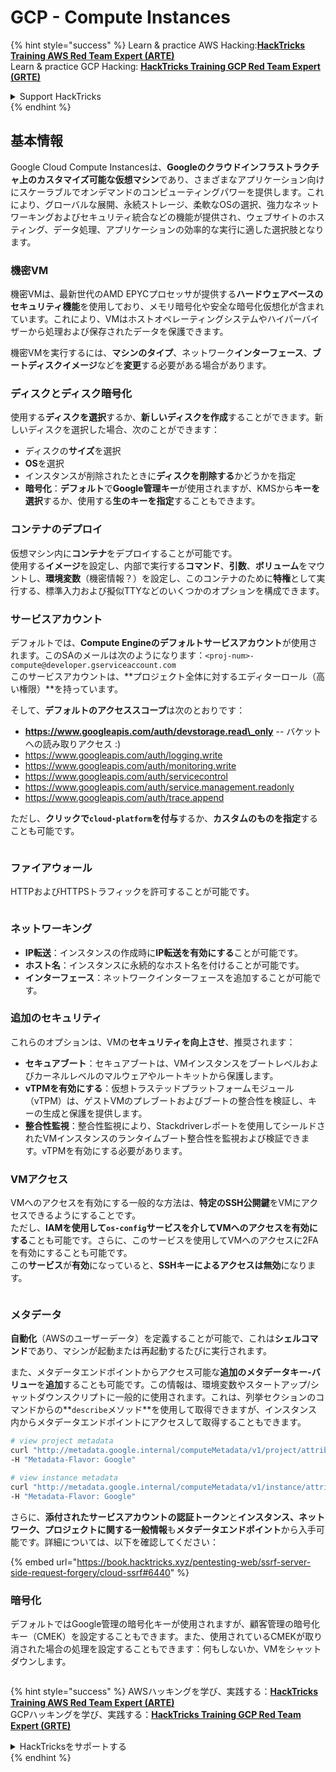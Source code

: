 # GCP - Compute Instances

{% hint style="success" %}
Learn & practice AWS Hacking:<img src="../../../../.gitbook/assets/image (1).png" alt="" data-size="line">[**HackTricks Training AWS Red Team Expert (ARTE)**](https://training.hacktricks.xyz/courses/arte)<img src="../../../../.gitbook/assets/image (1).png" alt="" data-size="line">\
Learn & practice GCP Hacking: <img src="../../../../.gitbook/assets/image (2).png" alt="" data-size="line">[**HackTricks Training GCP Red Team Expert (GRTE)**<img src="../../../../.gitbook/assets/image (2).png" alt="" data-size="line">](https://training.hacktricks.xyz/courses/grte)

<details>

<summary>Support HackTricks</summary>

* Check the [**subscription plans**](https://github.com/sponsors/carlospolop)!
* **Join the** 💬 [**Discord group**](https://discord.gg/hRep4RUj7f) or the [**telegram group**](https://t.me/peass) or **follow** us on **Twitter** 🐦 [**@hacktricks\_live**](https://twitter.com/hacktricks\_live)**.**
* **Share hacking tricks by submitting PRs to the** [**HackTricks**](https://github.com/carlospolop/hacktricks) and [**HackTricks Cloud**](https://github.com/carlospolop/hacktricks-cloud) github repos.

</details>
{% endhint %}

## 基本情報

Google Cloud Compute Instancesは、**Googleのクラウドインフラストラクチャ上のカスタマイズ可能な仮想マシン**であり、さまざまなアプリケーション向けにスケーラブルでオンデマンドのコンピューティングパワーを提供します。これにより、グローバルな展開、永続ストレージ、柔軟なOSの選択、強力なネットワーキングおよびセキュリティ統合などの機能が提供され、ウェブサイトのホスティング、データ処理、アプリケーションの効率的な実行に適した選択肢となります。

### 機密VM

機密VMは、最新世代のAMD EPYCプロセッサが提供する**ハードウェアベースのセキュリティ機能**を使用しており、メモリ暗号化や安全な暗号化仮想化が含まれています。これにより、VMはホストオペレーティングシステムやハイパーバイザーから処理および保存されたデータを保護できます。

機密VMを実行するには、**マシンのタイプ**、ネットワーク**インターフェース**、**ブートディスクイメージ**などを**変更**する必要がある場合があります。

### ディスクとディスク暗号化

使用する**ディスクを選択**するか、**新しいディスクを作成**することができます。新しいディスクを選択した場合、次のことができます：

* ディスクの**サイズ**を選択
* **OS**を選択
* インスタンスが削除されたときに**ディスクを削除する**かどうかを指定
* **暗号化**：**デフォルト**で**Google管理キー**が使用されますが、KMSから**キーを選択**するか、使用する**生のキーを指定**することもできます。

### コンテナのデプロイ

仮想マシン内に**コンテナ**をデプロイすることが可能です。\
使用する**イメージ**を設定し、内部で実行する**コマンド**、**引数**、**ボリューム**をマウントし、**環境変数**（機密情報？）を設定し、このコンテナのために**特権**として実行する、標準入力および擬似TTYなどのいくつかのオプションを構成できます。

### サービスアカウント

デフォルトでは、**Compute Engineのデフォルトサービスアカウント**が使用されます。このSAのメールは次のようになります：`<proj-num>-compute@developer.gserviceaccount.com`\
このサービスアカウントは、**プロジェクト全体に対するエディターロール（高い権限）**を持っています。

そして、**デフォルトのアクセススコープ**は次のとおりです：

* **https://www.googleapis.com/auth/devstorage.read\_only** -- バケットへの読み取りアクセス :)
* https://www.googleapis.com/auth/logging.write
* https://www.googleapis.com/auth/monitoring.write
* https://www.googleapis.com/auth/servicecontrol
* https://www.googleapis.com/auth/service.management.readonly
* https://www.googleapis.com/auth/trace.append

ただし、**クリックで`cloud-platform`を付与**するか、**カスタムのものを指定**することも可能です。

<figure><img src="../../../../.gitbook/assets/image (327).png" alt=""><figcaption></figcaption></figure>

### ファイアウォール

HTTPおよびHTTPSトラフィックを許可することが可能です。

<figure><img src="../../../../.gitbook/assets/image (326).png" alt=""><figcaption></figcaption></figure>

### ネットワーキング

* **IP転送**：インスタンスの作成時に**IP転送を有効にする**ことが可能です。
* **ホスト名**：インスタンスに永続的なホスト名を付けることが可能です。
* **インターフェース**：ネットワークインターフェースを追加することが可能です。

### 追加のセキュリティ

これらのオプションは、VMの**セキュリティを向上させ**、推奨されます：

* **セキュアブート**：セキュアブートは、VMインスタンスをブートレベルおよびカーネルレベルのマルウェアやルートキットから保護します。
* **vTPMを有効にする**：仮想トラステッドプラットフォームモジュール（vTPM）は、ゲストVMのプレブートおよびブートの整合性を検証し、キーの生成と保護を提供します。
* **整合性監視**：整合性監視により、Stackdriverレポートを使用してシールドされたVMインスタンスのランタイムブート整合性を監視および検証できます。vTPMを有効にする必要があります。

### VMアクセス

VMへのアクセスを有効にする一般的な方法は、**特定のSSH公開鍵**をVMにアクセスできるようにすることです。\
ただし、**IAMを使用して`os-config`サービスを介してVMへのアクセスを有効にする**ことも可能です。さらに、このサービスを使用してVMへのアクセスに2FAを有効にすることも可能です。\
この**サービス**が**有効**になっていると、**SSHキーによるアクセスは無効**になります。

<figure><img src="../../../../.gitbook/assets/image (328).png" alt=""><figcaption></figcaption></figure>

### メタデータ

**自動化**（AWSのユーザーデータ）を定義することが可能で、これは**シェルコマンド**であり、マシンが起動または再起動するたびに実行されます。

また、メタデータエンドポイントからアクセス可能な**追加のメタデータキー-バリュー**を**追加**することも可能です。この情報は、環境変数やスタートアップ/シャットダウンスクリプトに一般的に使用されます。これは、列挙セクションのコマンドからの**`describe`メソッド**を使用して取得できますが、インスタンス内からメタデータエンドポイントにアクセスして取得することもできます。
```bash
# view project metadata
curl "http://metadata.google.internal/computeMetadata/v1/project/attributes/?recursive=true&alt=text" \
-H "Metadata-Flavor: Google"

# view instance metadata
curl "http://metadata.google.internal/computeMetadata/v1/instance/attributes/?recursive=true&alt=text" \
-H "Metadata-Flavor: Google"
```
さらに、**添付されたサービスアカウントの認証トークン**と**インスタンス、ネットワーク、プロジェクトに関する一般情報**も**メタデータエンドポイント**から入手可能です。詳細については、以下を確認してください：

{% embed url="https://book.hacktricks.xyz/pentesting-web/ssrf-server-side-request-forgery/cloud-ssrf#6440" %}

### 暗号化

デフォルトではGoogle管理の暗号化キーが使用されますが、顧客管理の暗号化キー（CMEK）を設定することもできます。また、使用されているCMEKが取り消された場合の処理を設定することもできます：何もしないか、VMをシャットダウンします。

<figure><img src="../../../../.gitbook/assets/image (329).png" alt=""><figcaption></figcaption></figure>

{% hint style="success" %}
AWSハッキングを学び、実践する：<img src="../../../../.gitbook/assets/image (1).png" alt="" data-size="line">[**HackTricks Training AWS Red Team Expert (ARTE)**](https://training.hacktricks.xyz/courses/arte)<img src="../../../../.gitbook/assets/image (1).png" alt="" data-size="line">\
GCPハッキングを学び、実践する：<img src="../../../../.gitbook/assets/image (2).png" alt="" data-size="line">[**HackTricks Training GCP Red Team Expert (GRTE)**<img src="../../../../.gitbook/assets/image (2).png" alt="" data-size="line">](https://training.hacktricks.xyz/courses/grte)

<details>

<summary>HackTricksをサポートする</summary>

* [**サブスクリプションプラン**](https://github.com/sponsors/carlospolop)を確認してください！
* **💬 [**Discordグループ**](https://discord.gg/hRep4RUj7f)または[**Telegramグループ**](https://t.me/peass)に参加するか、**Twitter** 🐦 [**@hacktricks\_live**](https://twitter.com/hacktricks\_live)**をフォローしてください。**
* **ハッキングのトリックを共有するには、[**HackTricks**](https://github.com/carlospolop/hacktricks)および[**HackTricks Cloud**](https://github.com/carlospolop/hacktricks-cloud)のGitHubリポジトリにPRを提出してください。**

</details>
{% endhint %}
